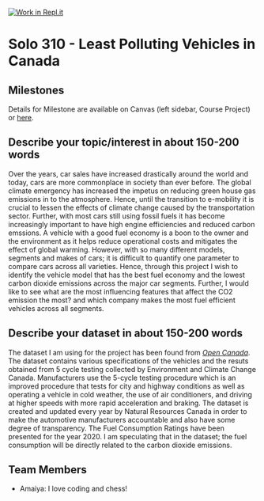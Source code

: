 [![Work in Repl.it](https://classroom.github.com/assets/work-in-replit-14baed9a392b3a25080506f3b7b6d57f295ec2978f6f33ec97e36a161684cbe9.svg)](https://classroom.github.com/online_ide?assignment_repo_id=312190&assignment_repo_type=GroupAssignmentRepo)
# Solo 310 - Least Polluting Vehicles in Canada 

## Milestones

Details for Milestone are available on Canvas (left sidebar, Course Project) or [here](https://firas.moosvi.com/courses/data301/project/milestone01.html).

## Describe your topic/interest in about 150-200 words

Over the years, car sales have increased drastically around the world and today, cars are more commonplace in society than ever before. The global climate emergency has increased the impetus on reducing green house gas emissions in to the atmosphere. Hence, until the transition to e-mobility it is crucial to lessen the effects of climate change caused by the transportation sector. Further, with most cars still using fossil fuels it has become increasingly important to have high engine efficiencies and reduced carbon emssions. A vehicle with a good fuel economy is a boon to the owner and the environment as it helps reduce operational costs and mitigates the effect of global warming. However, with so many different models, segments and makes of cars; it is difficult to quantify one parameter to compare cars across all varieties. Hence, through this project I wish to identify the vehicle model that has the best fuel economy and the lowest carbon dioxide emissions across the major car segments. Further, I would like to see what are the most influencing features that affect the CO2 emission the most? and which company makes the most fuel efficient vehicles across all segments. 

## Describe your dataset in about 150-200 words

The dataset I am using for the project has been found from *[Open Canada](https://open.canada.ca/data/en/dataset/98f1a129-f628-4ce4-b24d-6f16bf24dd64)*. The dataset contains various specifications of the vehicles and the resuts obtained from 5 cycle testing collected by Environment and Climate Change Canada. Manufacturers use the 5-cycle testing procedure which is an improved procedure that tests for city and highway conditions as well as operating a vehicle in cold weather, the use of air conditioners, and driving at higher speeds with more rapid acceleration and braking. The dataset is created and updated every year by Natural Resources Canada in order to make the automotive manufacturers accountable and also have some degree of transparency. The Fuel Consumption Ratings have been presented for the year 2020. I am speculating that in the dataset; the fuel consumption will be directly related to the carbon dioxide emissions. 

## Team Members

- Amaiya: I love coding and chess! 


